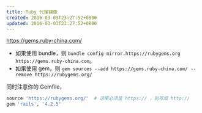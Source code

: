 ```yaml
---
title: Ruby 代理镜像
created: 2016-03-03T23:27:52+0800
updated: 2016-03-03T23:27:52+0800
---
```



https://gems.ruby-china.com/

- 如果使用 bundle，则 `bundle config mirror.https://rubygems.org https://gems.ruby-china.com`。
- 如果使用 gem，则 `gem sources --add https://gems.ruby-china.com/ --remove https://rubygems.org/`

同时注意你的 Gemfile，

```ruby
source 'https://rubygems.org/'  # 这里必须是 https:// ，别写成 http://
gem 'rails', '4.2.5'
```
